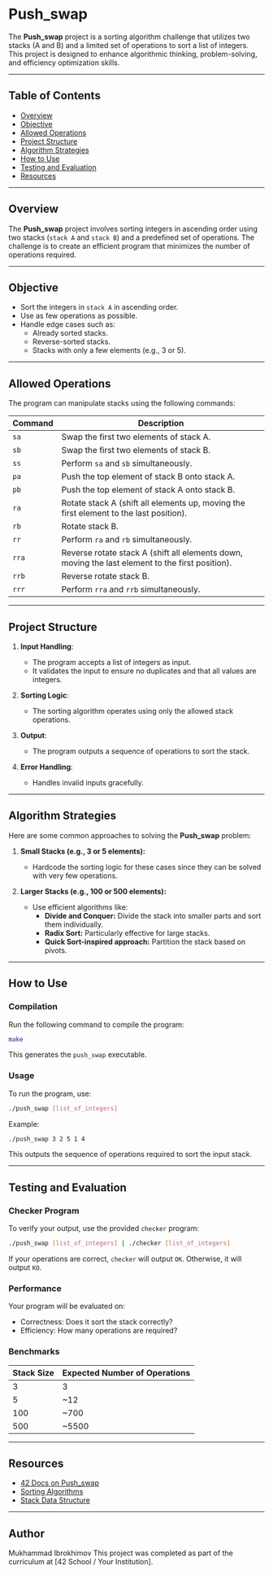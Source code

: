 # Push_swap

The **Push_swap** project is a sorting algorithm challenge that utilizes two stacks (A and B) and a limited set of operations to sort a list of integers. This project is designed to enhance algorithmic thinking, problem-solving, and efficiency optimization skills.

---

## Table of Contents
- [Overview](#overview)
- [Objective](#objective)
- [Allowed Operations](#allowed-operations)
- [Project Structure](#project-structure)
- [Algorithm Strategies](#algorithm-strategies)
- [How to Use](#how-to-use)
- [Testing and Evaluation](#testing-and-evaluation)
- [Resources](#resources)

---

## Overview
The **Push_swap** project involves sorting integers in ascending order using two stacks (`stack A` and `stack B`) and a predefined set of operations. The challenge is to create an efficient program that minimizes the number of operations required.

---

## Objective
- Sort the integers in `stack A` in ascending order.
- Use as few operations as possible.
- Handle edge cases such as:
  - Already sorted stacks.
  - Reverse-sorted stacks.
  - Stacks with only a few elements (e.g., 3 or 5).

---

## Allowed Operations
The program can manipulate stacks using the following commands:

| Command | Description |
|---------|-------------|
| `sa`    | Swap the first two elements of stack A. |
| `sb`    | Swap the first two elements of stack B. |
| `ss`    | Perform `sa` and `sb` simultaneously. |
| `pa`    | Push the top element of stack B onto stack A. |
| `pb`    | Push the top element of stack A onto stack B. |
| `ra`    | Rotate stack A (shift all elements up, moving the first element to the last position). |
| `rb`    | Rotate stack B. |
| `rr`    | Perform `ra` and `rb` simultaneously. |
| `rra`   | Reverse rotate stack A (shift all elements down, moving the last element to the first position). |
| `rrb`   | Reverse rotate stack B. |
| `rrr`   | Perform `rra` and `rrb` simultaneously. |

---

## Project Structure
1. **Input Handling**:
   - The program accepts a list of integers as input.
   - It validates the input to ensure no duplicates and that all values are integers.

2. **Sorting Logic**:
   - The sorting algorithm operates using only the allowed stack operations.

3. **Output**:
   - The program outputs a sequence of operations to sort the stack.

4. **Error Handling**:
   - Handles invalid inputs gracefully.

---

## Algorithm Strategies
Here are some common approaches to solving the **Push_swap** problem:

1. **Small Stacks (e.g., 3 or 5 elements):**
   - Hardcode the sorting logic for these cases since they can be solved with very few operations.

2. **Larger Stacks (e.g., 100 or 500 elements):**
   - Use efficient algorithms like:
     - **Divide and Conquer:** Divide the stack into smaller parts and sort them individually.
     - **Radix Sort:** Particularly effective for large stacks.
     - **Quick Sort-inspired approach:** Partition the stack based on pivots.

---

## How to Use
### Compilation
Run the following command to compile the program:
```bash
make
```
This generates the `push_swap` executable.

### Usage
To run the program, use:
```bash
./push_swap [list_of_integers]
```
Example:
```bash
./push_swap 3 2 5 1 4
```
This outputs the sequence of operations required to sort the input stack.

---

## Testing and Evaluation
### Checker Program
To verify your output, use the provided `checker` program:
```bash
./push_swap [list_of_integers] | ./checker [list_of_integers]
```
If your operations are correct, `checker` will output `OK`. Otherwise, it will output `KO`.

### Performance
Your program will be evaluated on:
- Correctness: Does it sort the stack correctly?
- Efficiency: How many operations are required?

### Benchmarks
| Stack Size | Expected Number of Operations |
|------------|-------------------------------|
| 3          | 3                             |
| 5          | ~12                           |
| 100        | ~700                          |
| 500        | ~5500                         |

---

## Resources
- [42 Docs on Push_swap](https://projects.intra.42.fr/projects/push_swap)
- [Sorting Algorithms](https://en.wikipedia.org/wiki/Sorting_algorithm)
- [Stack Data Structure](https://en.wikipedia.org/wiki/Stack_(abstract_data_type))

---

## Author
Mukhammad Ibrokhimov
This project was completed as part of the curriculum at [42 School / Your Institution].
